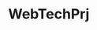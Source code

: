 # WebTechPrj
<!DOCTYPE html>
<html lang="en">
  <head>
    <meta charset="UTF-8" />
    <link rel="icon" type="image/svg+xml" href="/hoobank.svg" />
    <meta name="viewport" content="width=device-width, initial-scale=1.0" />
    <meta name="theme-color" content="#000000" />
    <title>Servalabs</title>
  </head>
  <body>
    <div id="root"></div>
    <script type="module" src="/src/main.jsx"></script>
  </body>
</html> 

